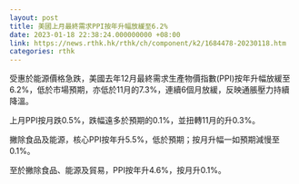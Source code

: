 ```yaml
---
layout: post
title: 美國上月最終需求PPI按年升幅放緩至6.2%
date: 2023-01-18 22:38:24.000000000 +08:00
link: https://news.rthk.hk/rthk/ch/component/k2/1684478-20230118.htm
categories: rthk
---
```


受惠於能源價格急跌，美國去年12月最終需求生產物價指數(PPI)按年升幅放緩至6.2%，低於市場預期，亦低於11月的7.3%，連續6個月放緩，反映通脹壓力持續降溫。

上月PPI按月跌0.5%，跌幅遠多於預期的0.1%，並扭轉11月的升0.3%。

撇除食品及能源，核心PPI按年升5.5%，低於預期；按月升幅一如預期減慢至0.1%。

至於撇除食品、能源及貿易，PPI按年升4.6%，按月升0.1%。
